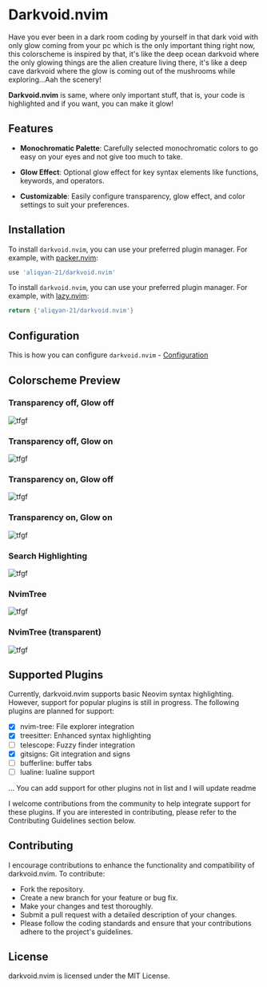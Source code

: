 # Darkvoid.nvim

Have you ever been in a dark room coding by yourself in that dark void with only glow coming from your pc which is the 
only important thing right now, this colorscheme is inspired by that, it's like the deep ocean darkvoid where the only glowing things 
are the alien creature living there, it's like a deep cave darkvoid where the glow is coming 
out of the mushrooms while exploring...Aah the scenery!

**Darkvoid.nvim** is same, where only important stuff, that is, your code is highlighted and if you want, you can make it glow!

## Features

- **Monochromatic Palette**: Carefully selected monochromatic colors to go easy on your eyes and not give too much to take.

- **Glow Effect**: Optional glow effect for key syntax elements like functions, keywords, and operators.

- **Customizable**: Easily configure transparency, glow effect, and color settings to suit your preferences.

## Installation

To install `darkvoid.nvim`, you can use your preferred plugin manager. For example, with [packer.nvim](https://github.com/wbthomason/packer.nvim):

```lua
use 'aliqyan-21/darkvoid.nvim'
```


To install `darkvoid.nvim`, you can use your preferred plugin manager. For example, with [lazy.nvim](https://github.com/folke/lazy.nvim):

```lua
return {'aliqyan-21/darkvoid.nvim'}
```

## Configuration
This is how you can configure `darkvoid.nvim` - [Configuration](config.md) 

## Colorscheme Preview

### Transparency off, Glow off 
![tfgf](preview/tfgf.png) 

### Transparency off, Glow on 
![tfgf](preview/tfgt.png) 

### Transparency on, Glow off 
![tfgf](preview/ttgf.png) 

### Transparency on, Glow on 
![tfgf](preview/ttgt.png) 

### Search Highlighting
![tfgf](preview/search_highlighting.png) 

### NvimTree
![tfgf](preview/nvimtree(tf).png) 

### NvimTree (transparent)
![tfgf](preview/nvimtree(tt).png) 

## Supported Plugins
Currently, darkvoid.nvim supports basic Neovim syntax highlighting. However, support for popular plugins is still in progress. The following plugins are planned for support:

- [x] nvim-tree: File explorer integration
- [x] treesitter: Enhanced syntax highlighting
- [ ] telescope: Fuzzy finder integration
- [x] gitsigns: Git integration and signs
- [ ] bufferline: buffer tabs
- [ ] lualine: lualine support

... You can add support for other plugins not in list and I will update readme

I welcome contributions from the community to help integrate support for these plugins. If you are interested in contributing, please refer to the Contributing Guidelines section below.

## Contributing

I encourage contributions to enhance the functionality and compatibility of darkvoid.nvim. To contribute:

- Fork the repository.
- Create a new branch for your feature or bug fix.
- Make your changes and test thoroughly.
- Submit a pull request with a detailed description of your changes.
- Please follow the coding standards and ensure that your contributions adhere to the project's guidelines.

## License

darkvoid.nvim is licensed under the MIT License.
